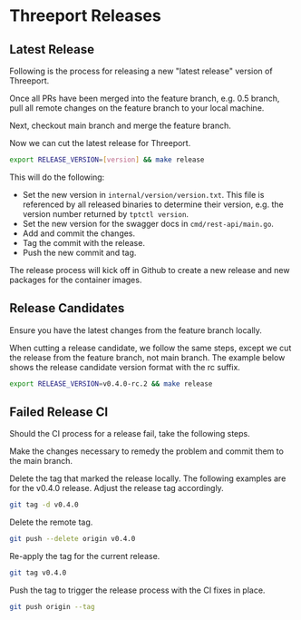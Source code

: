 # Threeport Releases

## Latest Release

Following is the process for releasing a new "latest release" version of Threeport.

Once all PRs have been merged into the feature branch, e.g. 0.5 branch, pull
all remote changes on the feature branch to your local machine.

Next, checkout main branch and merge the feature branch.

Now we can cut the latest release for Threeport.

```bash
export RELEASE_VERSION=[version] && make release
```

This will do the following:

* Set the new version in `internal/version/version.txt`.  This file is
  referenced by all released binaries to determine their version, e.g. the
  version number returned by `tptctl version`.
* Set the new version for the swagger docs in `cmd/rest-api/main.go`.
* Add and commit the changes.
* Tag the commit with the release.
* Push the new commit and tag.

The release process will kick off in Github to create a new release and new
packages for the container images.

## Release Candidates

Ensure you have the latest changes from the feature branch locally.

When cutting a release candidate, we follow the same steps, except we cut the
release from the feature branch, not main branch.  The example below shows the
release candidate version format with the rc suffix.

```bash
export RELEASE_VERSION=v0.4.0-rc.2 && make release
```

## Failed Release CI

Should the CI process for a release fail, take the following steps.

Make the changes necessary to remedy the problem and commit them to the main
branch.

Delete the tag that marked the release locally.  The following examples are for
the v0.4.0 release.  Adjust the release tag accordingly.

```bash
git tag -d v0.4.0
```

Delete the remote tag.

```bash
git push --delete origin v0.4.0
```

Re-apply the tag for the current release.

```bash
git tag v0.4.0
```

Push the tag to trigger the release process with the CI fixes in place.

```bash
git push origin --tag
```

